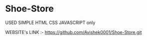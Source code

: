 # Shoe-Store
USED SIMPLE HTML CSS JAVASCRIPT only

WEBSITE's LINK :- https://github.com/Avishek0001/Shoe-Store.git
